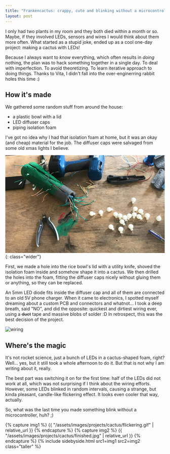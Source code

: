 ```yaml
---
title: "Frankencactus: crappy, cute and blinking without a microcontroller"
layout: post
---
```


I only had two plants in my room and they both died within a month or so. Maybe, if they involved LEDs, sensors and wires I would think about them more often. What started as a stupid joke, ended up as a cool one-day project: making a cactus with LEDs!

Because I always want to *know* everything, which often results in *doing* nothing, the plan was to hack something together in a single day. To deal with imperfection. To avoid theoretizing. To learn iterative approach to doing things. Thanks to Vita, I didn't fall into the over-enginerring rabbit holes this time :)


## How it's made

We gathered some random stuff from around the house:

- a plastic bowl with a lid
- LED diffuser caps
- piping isolation foam

I've got no idea why I had that isolation foam at home, but it was an okay (and cheap) material for the job. The diffuser caps were salvaged from some old xmas lights I believe.

![workbench](/assets/images/projects/cactus/workbench.jpg){: class="wider"}

First, we made a hole into the rice bowl's lid with a utility knife, shoved the isolation foam inside and somehow shape it into a cactus. We then drilled the holes into the foam, fitting the diffuser caps nicely without gluing them or anything, so they can be replaced.

An 5mm LED diode fits inside the diffuser cap and all of them are connected to an old 5V phone charger. When it came to electronics, I spotted myself dreaming about a custom PCB and connectors and whatnot... I took a deep breath, said "NO", and did the opposite: quickest and dirtiest wiring ever, using a ~~duct~~ tape and massive blobs of solder :D In retrospect, this was the best decision of the project.

![wiring](/assets/images/projects/cactus/crappy_wiring.jpg)

## Where's the magic

It's not rocket science, just a bunch of LEDs in a cactus-shaped foam, right? Well... yes, but it still took a whole afternoon to do it. But that is not why I am writing about it, really.

The best part was switching it on for the first time: half of the LEDs did not work at all, which was not surprising if I think about the wiring efforts. However, some LEDs blinked in random intervals, causing a strange, but kinda pleasant, candle-like flickering effect. It looks even cooler that way, actually.

So, what was the last time you made something blink without a microcontroller, huh? ;)

{% capture img1 %}
{{ "/assets/images/projects/cactus/flickering.gif" | relative_url }}
{% endcapture %}
{% capture img2 %}
{{ "/assets/images/projects/cactus/finished.jpg" | relative_url }}
{% endcapture %}
{% include sidebyside.html src1=img1 src2=img2 class="taller" %}

<!--more-->
